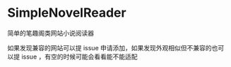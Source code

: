 # SimpleNovelReader

简单的笔趣阁类网站小说阅读器

如果发现兼容的网站可以提 issue 申请添加，如果发现外观相似但不兼容的也可以提 issue ，有空的时候可能会看看能不能适配